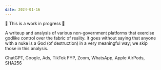 ```yaml
---
date: 2024-01-16
---
```


🚧 This is a work in progress 🚧

A writeup and analysis of various non-government platforms that exercise godlike control over the fabric of reality. It goes without saying that anyone with a nuke is a God (of destruction) in a very meaningful way; we skip those in this analysis.

ChatGPT, Google, Ads, TikTok FYP, Zoom, WhatsApp, Apple AirPods, SHA256
